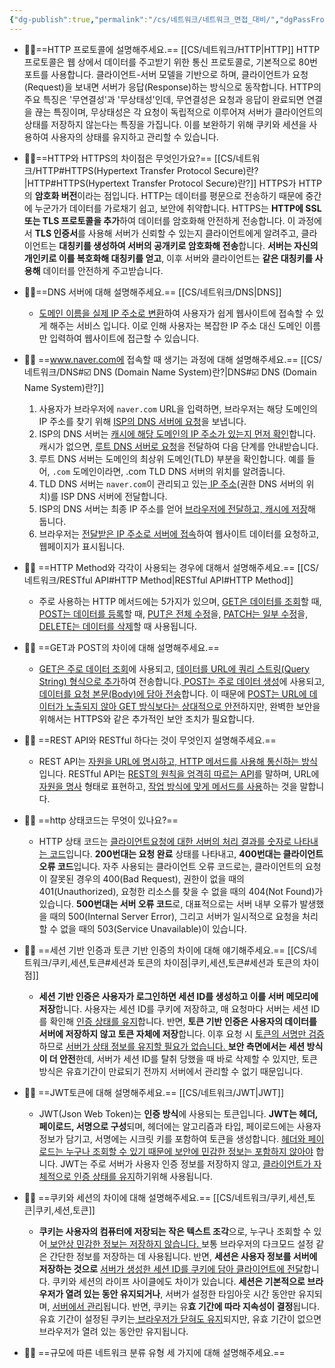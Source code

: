 ```yaml
---
{"dg-publish":true,"permalink":"/cs/네트워크/네트워크_면접_대비/","dgPassFrontmatter":true,"noteIcon":""}
---
```



- 👩‍💻==HTTP 프로토콜에 설명해주세요.== [[CS/네트워크/HTTP\|HTTP]]
	HTTP 프로토콜은 웹 상에서 데이터를 주고받기 위한 통신 프로토콜로, 기본적으로 80번 포트를 사용합니다. 클라이언트-서버 모델을 기반으로 하며, 클라이언트가 요청(Request)을 보내면 서버가 응답(Response)하는 방식으로 동작합니다. HTTP의 주요 특징은 '무연결성'과 '무상태성'인데, 무연결성은 요청과 응답이 완료되면 연결을 끊는 특징이며, 무상태성은 각 요청이 독립적으로 이루어져 서버가 클라이언트의 상태를 저장하지 않는다는 특징을 가집니다. 이를 보완하기 위해 쿠키와 세션을 사용하여 사용자의 상태를 유지하고 관리할 수 있습니다.
	
-  👩‍💻==HTTP와 HTTPS의 차이점은 무엇인가요?== [[CS/네트워크/HTTP#HTTPS(Hypertext Transfer Protocol Secure)란?\|HTTP#HTTPS(Hypertext Transfer Protocol Secure)란?]]
	 HTTPS가 HTTP의 **암호화 버전**이라는 점입니다. HTTP는 데이터를 평문으로 전송하기 때문에 중간에 누군가가 데이터를 가로채기 쉽고, 보안에 취약합니다. HTTPS는 **HTTP에 SSL 또는 TLS 프로토콜을 추가**하여 데이터를 암호화해 안전하게 전송합니다. 이 과정에서 **TLS 인증서**를 사용해 서버가 신뢰할 수 있는지 클라이언트에게 알려주고, 클라이언트는 **대칭키를 생성하여 서버의 공개키로 암호화해 전송**합니다. **서버는 자신의 개인키로 이를 복호화해 대칭키를 얻고**, 이후 서버와 클라이언트는 **같은 대칭키를 사용해** 데이터를 안전하게 주고받습니다.
	 
 - 👩‍💻==DNS 서버에 대해 설명해주세요.== [[CS/네트워크/DNS\|DNS]]
	 - <u>도메인 이름을 실제 IP 주소로 변환</u>하여 사용자가 쉽게 웹사이트에 접속할 수 있게 해주는 서비스 입니다. 이로 인해 사용자는 복잡한 IP 주소 대신 도메인 이름만 입력하여 웹사이트에 접근할 수 있습니다.
	 
- 👩‍💻 ==www.naver.com에 접속할 때 생기는 과정에 대해 설명해주세요.== [[CS/네트워크/DNS#☑️ DNS (Domain Name System)란?\|DNS#☑️ DNS (Domain Name System)란?]]
	1. 사용자가 브라우저에 `naver.com`  URL을 입력하면, 브라우저는 해당 도메인의 IP 주소를 찾기 위해 <u>ISP의 DNS 서버에 요청</u>을 보냅니다.
	2. ISP의 DNS 서버는 <u>캐시에 해당 도메인의 IP 주소가 있는지 먼저 확인</u>합니다. 캐시가 없으면, <u>루트 DNS 서버로 요청</u>을 전달하여 다음 단계를 안내받습니다.
	3. 루트 DNS 서버는 도메인의 최상위 도메인(TLD) 부분을 확인합니다. 예를 들어, `.com` 도메인이라면, .com TLD DNS 서버의 위치를 알려줍니다.
	4. TLD DNS 서버는 `naver.com`이 관리되고 있는<u> IP 주소</u>(권한 DNS 서버의 위치)를 ISP DNS 서버에 전달합니다.
	5. ISP의 DNS 서버는 최종 IP 주소를 얻어 <u>브라우저에 전달하고, 캐시에 저장</u>해 둡니다.
	6. 브라우저는 <u>전달받은 IP 주소로 서버에 접속</u>하여 웹사이트 데이터를 요청하고, 웹페이지가 표시됩니다.
	
- 👩‍💻 ==HTTP Method와 각각이 사용되는 경우에 대해서 설명해주세요.== [[CS/네트워크/RESTful API#HTTP Method\|RESTful API#HTTP Method]]
	- 주로 사용하는 HTTP 메서드에는 5가지가 있으며, <u>GET은 데이터를 조회</u>할 때,<u> POST는 데이터를 등록</u>할 때, <u>PUT은 전체 수정</u>을, <u>PATCH는 일부 수정</u>을, <u>DELETE는 데이터를 삭제</u>할 때 사용됩니다.
	
- 👩‍💻 ==GET과 POST의 차이에 대해 설명해주세요.== 
	- <u>GET은 주로 데이터 조회</u>에 사용되고, <u>데이터를 URL에 쿼리 스트링(Query String) 형식으로 추가</u>하여 전송합니다.<u> POST는 주로 데이터 생성</u>에 사용되고, <u>데이터를 요청 본문(Body)에 담아 전송</u>합니다. 이 때문에 <u>POST는 URL에 데이터가 노출되지 않아</u><u> GET 방식보다는 상대적으로 안전</u>하지만, 완벽한 보안을 위해서는 HTTPS와 같은 추가적인 보안 조치가 필요합니다.
	
- 👩‍💻 ==REST API와 RESTful 하다는 것이 무엇인지 설명해주세요.== 
	- REST API는 <u>자원을 URL에 명시하고, HTTP 메서드를 사용해 통신하는 방식</u>입니다. RESTful API는 <u>REST의 원칙을 엄격히 따르는 API</u>를 말하며, URL에<u> 자원을 명사</u> 형태로 표현하고, <u>작업 방식에 맞게 메서드를 사용</u>하는 것을 말합니다. 
	
- 👩‍💻 ==http 상태코드는 무엇이 있나요?==
	- HTTP 상태 코드는 <u>클라이언트요청에 대한 서버의 처리 결과를  숫자로 나타내는 코드</u>입니다. **200번대는 요청 완료** 상태를 나타내고, **400번대는 클라이언트 오류 코드**입니다. 자주 사용되는 클라이언트 오류 코드로는, 클라이언트의 요청이 잘못된 경우의 400(Bad Request), 권한이 없을 때의 401(Unauthorized), 요청한 리소스를 찾을 수 없을 때의 404(Not Found)가 있습니다. **500번대는 서버 오류 코드**로, 대표적으로는 서버 내부 오류가 발생했을 때의 500(Internal Server Error), 그리고 서버가 일시적으로 요청을 처리할 수 없을 때의 503(Service Unavailable)이 있습니다.
	
- 👩‍💻 ==세션 기반 인증과 토큰 기반 인증의 차이에 대해 얘기해주세요.== [[CS/네트워크/쿠키,세션,토큰#세션과 토큰의 차이점\|쿠키,세션,토큰#세션과 토큰의 차이점]]
	- **세션 기반 인증은 사용자가 로그인하면 세션 ID를 생성하고 이를 서버 메모리에 저장**합니다. 사용자는 세션 ID를 쿠키에 저장하고, 매 요청마다 서버는 세션 ID를 확인해 <u>인증 상태를 유지</u>합니다. 반면, **토큰 기반 인증은 사용자의 데이터를 서버에 저장하지 않고 토큰 자체에 저장**합니다. 이후 요청 시 <u>토큰의 서명만 검증</u>하므로 <u>서버가 상태 정보를 유지할 필요가 없습니다. </u>**보안 측면에서는 세션 방식이 더 안전**한데, 서버가 세션 ID를 탈취 당했을 때 바로 삭제할 수 있지만, 토큰 방식은 유효기간이 만료되기 전까지 서버에서 관리할 수 없기 때문입니다.
	
- 👩‍💻 ==JWT토큰에 대해 설명해주세요.== [[CS/네트워크/JWT\|JWT]]
	- JWT(Json Web Token)는 **인증 방식**에 사용되는 토큰입니다. **JWT는 헤더, 페이로드, 서명으로 구성**되며, 헤더에는 알고리즘과 타입, 페이로드에는 사용자 정보가 담기고, 서명에는 시크릿 키를 포함하여 토큰을 생성합니다. <u>헤더와 페이로드는 누구나 조회할 수 있기 때문에 보안에 민감한 정보는 포함하지 않아야</u> 합니다. JWT는 주로 서버가 사용자 인증 정보를 저장하지 않고, <u>클라이언트가 자체적으로 인증 상태를 유지</u>하기위해 사용됩니다. 
	
- 👩‍💻 ==쿠키와 세션의 차이에 대해 설명해주세요.== [[CS/네트워크/쿠키,세션,토큰\|쿠키,세션,토큰]]
	- **쿠키는 사용자의 컴퓨터에 저장되는 작은 텍스트 조각**으로, 누구나 조회할 수 있어<u> 보안상 민감한 정보는 저장하지 않습니다. </u>보통 브라우저의 다크모드 설정 같은 간단한 정보를 저장하는 데 사용됩니다. 반면, **세션은 사용자 정보를 서버에 저장하는 것으로** <u>서버가 생성한 세션 ID를 쿠키에 담아 클라이언트에 전달</u>합니다. 쿠키와 세션의 라이프 사이클에도 차이가 있습니다. **세션은 기본적으로 브라우저가 열려 있는 동안 유지되거나**, 서버가 설정한 타임아웃 시간 동안만 유지되며, <u>서버에서 관리</u>됩니다. 반면, 쿠키는 유**효 기간에 따라 지속성이 결정**됩니다. 유효 기간이 설정된 쿠키는<u> 브라우저가 닫혀도 유지</u>되지만, 유효 기간이 없으면 브라우저가 열려 있는 동안만 유지됩니다.
	
- 👩‍💻 ==규모에 따른 네트워크 분류 유형 세 가지에 대해 설명해주세요.==
